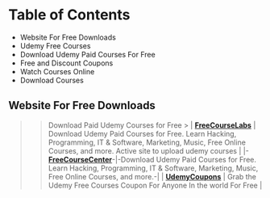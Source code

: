 ﻿# Table of Contents

-   Website For Free Downloads
-   Udemy Free Courses
-   Download Udemy Paid Courses For Free
-   Free and Discount Coupons
-   Watch Courses Online
-   Download Courses

## Website For Free Downloads

>> Download Paid Udemy Courses for Free
	>
| [**FreeCourseLabs**](https://freecourselabs.com) | Download Udemy Paid Courses for Free. Learn Hacking, Programming, IT & Software, Marketing, Music, Free Online Courses, and more. Active site to upload udemy courses |
|-[**FreeCourseCenter**](https://freecoursecenter.com/)-|-Download Udemy Paid Courses for Free. Learn Hacking, Programming, IT & Software, Marketing, Music, Free Online Courses, and more.-|
| **[**UdemyCoupons**](https://udemycoupon.net)** | Grab the Udemy Free Courses Coupon For Anyone In the world For Free |

